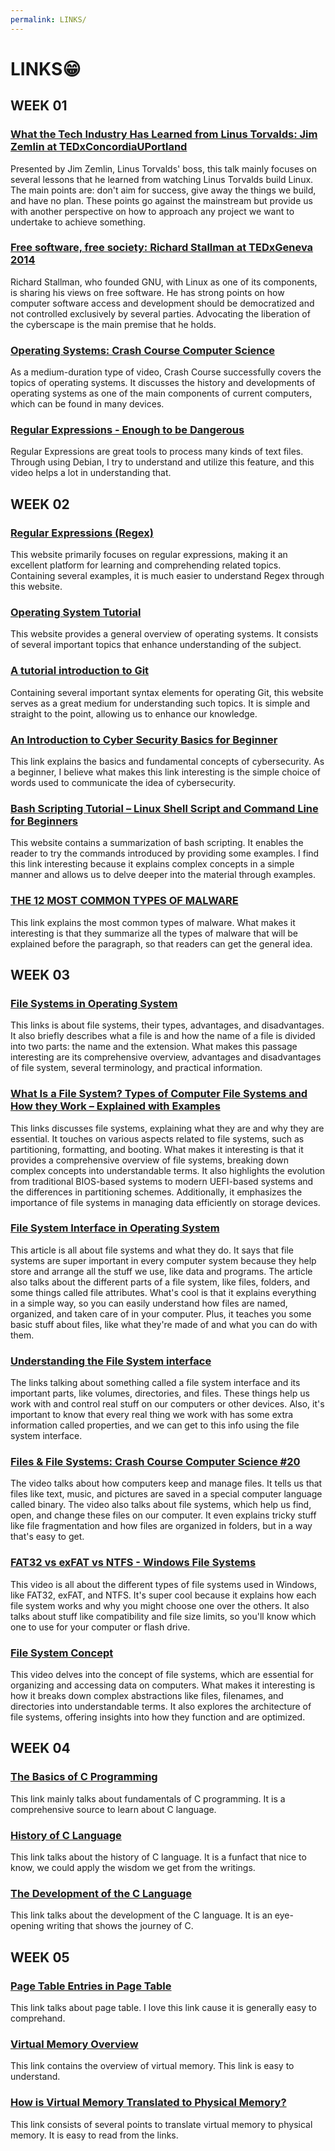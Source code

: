 ```yaml
---
permalink: LINKS/
---
```

# LINKS😁
## WEEK 01
### [What the Tech Industry Has Learned from Linus Torvalds: Jim Zemlin at TEDxConcordiaUPortland](https://www.youtube.com/watch?v=7XTHdcmjenI&ab_channel=TEDxTalks)
Presented by Jim Zemlin, Linus Torvalds' boss, this talk mainly focuses on several lessons that he learned from watching Linus Torvalds build Linux. The main points are: don't aim for success, give away the things we build, and have no plan. These points go against the mainstream but provide us with another perspective on how to approach any project we want to undertake to achieve something.
### [Free software, free society: Richard Stallman at TEDxGeneva 2014](https://www.youtube.com/watch?v=Ag1AKIl_2GM&ab_channel=TEDxTalks)
Richard Stallman, who founded GNU, with Linux as one of its components, is sharing his views on free software. He has strong points on how computer software access and development should be democratized and not controlled exclusively by several parties. Advocating the liberation of the cyberscape is the main premise that he holds.
### [Operating Systems: Crash Course Computer Science](https://www.youtube.com/watch?v=26QPDBe-NB8&ab_channel=CrashCourse)
As a medium-duration type of video, Crash Course successfully covers the topics of operating systems. It discusses the history and developments of operating systems as one of the main components of current computers, which can be found in many devices.
### [Regular Expressions - Enough to be Dangerous](https://www.youtube.com/watch?v=bgBWp9EIlMM&ab_channel=EngineerMan)
Regular Expressions are great tools to process many kinds of text files. Through using Debian, I try to understand and utilize this feature, and this video helps a lot in understanding that.
## WEEK 02
### [Regular Expressions (Regex)](https://www3.ntu.edu.sg/home/ehchua/programming/howto/Regexe.html)
This website primarily focuses on regular expressions, making it an excellent platform for learning and comprehending related topics. Containing several examples, it is much easier to understand Regex through this website.
### [Operating System Tutorial](https://www.javatpoint.com/operating-system)
This website provides a general overview of operating systems. It consists of several important topics that enhance understanding of the subject.
### [A tutorial introduction to Git](https://git-scm.com/docs/gittutorial)
Containing several important syntax elements for operating Git, this website serves as a great medium for understanding such topics. It is simple and straight to the point, allowing us to enhance our knowledge.
### [An Introduction to Cyber Security Basics for Beginner](https://geekflare.com/understanding-cybersecurity/)
This link explains the basics and fundamental concepts of cybersecurity. As a beginner, I believe what makes this link interesting is the simple choice of words used to communicate the idea of cybersecurity.
### [Bash Scripting Tutorial – Linux Shell Script and Command Line for Beginners](https://www.freecodecamp.org/news/bash-scripting-tutorial-linux-shell-script-and-command-line-for-beginners/)
This website contains a summarization of bash scripting. It enables the reader to try the commands introduced by providing some examples. I find this link interesting because it explains complex concepts in a simple manner and allows us to delve deeper into the material through examples.
### [THE 12 MOST COMMON TYPES OF MALWARE](https://www.crowdstrike.com/cybersecurity-101/malware/types-of-malware/)
This link explains the most common types of malware. What makes it interesting is that they summarize all the types of malware that will be explained before the paragraph, so that readers can get the general idea.
## WEEK 03
### [File Systems in Operating System](https://www.geeksforgeeks.org/file-systems-in-operating-system/)
This links is about file systems, their types, advantages, and disadvantages. It also briefly describes what a file is and how the name of a file is divided into two parts: the name and the extension. What makes this passage interesting are its comprehensive overview, advantages and disadvantages of file system, several terminology, and practical information.
### [What Is a File System? Types of Computer File Systems and How they Work – Explained with Examples](https://www.freecodecamp.org/news/file-systems-architecture-explained/)
This links discusses file systems, explaining what they are and why they are essential. It touches on various aspects related to file systems, such as partitioning, formatting, and booting. What makes it interesting is that it provides a comprehensive overview of file systems, breaking down complex concepts into understandable terms. It also highlights the evolution from traditional BIOS-based systems to modern UEFI-based systems and the differences in partitioning schemes. Additionally, it emphasizes the importance of file systems in managing data efficiently on storage devices.
### [File System Interface in Operating System](https://www.w3schools.in/operating-system/file-system-interface)
This article is all about file systems and what they do. It says that file systems are super important in every computer system because they help store and arrange all the stuff we use, like data and programs. The article also talks about the different parts of a file system, like files, folders, and some things called file attributes. What's cool is that it explains everything in a simple way, so you can easily understand how files are named, organized, and taken care of in your computer. Plus, it teaches you some basic stuff about files, like what they're made of and what you can do with them.
### [Understanding the File System interface](https://root.cern.ch/TaligentDocs/TaligentOnline/DocumentRoot/1.0/Docs/books/OS/OS_67.html)
The links talking about something called a file system interface and its important parts, like volumes, directories, and files. These things help us work with and control real stuff on our computers or other devices. Also, it's important to know that every real thing we work with has some extra information called properties, and we can get to this info using the file system interface.
### [Files & File Systems: Crash Course Computer Science #20](https://www.youtube.com/watch?v=KN8YgJnShPM)
The video talks about how computers keep and manage files. It tells us that files like text, music, and pictures are saved in a special computer language called binary. The video also talks about file systems, which help us find, open, and change these files on our computer. It even explains tricky stuff like file fragmentation and how files are organized in folders, but in a way that's easy to get.
### [FAT32 vs exFAT vs NTFS - Windows File Systems](https://www.youtube.com/watch?v=bYjQakUxeVY)
This video is all about the different types of file systems used in Windows, like FAT32, exFAT, and NTFS. It's super cool because it explains how each file system works and why you might choose one over the others. It also talks about stuff like compatibility and file size limits, so you'll know which one to use for your computer or flash drive.
### [File System Concept](https://www.youtube.com/watch?v=mzUyMy7Ihk0)
This video delves into the concept of file systems, which are essential for organizing and accessing data on computers. What makes it interesting is how it breaks down complex abstractions like files, filenames, and directories into understandable terms. It also explores the architecture of file systems, offering insights into how they function and are optimized.
## WEEK 04
### [The Basics of C Programming](https://computer.howstuffworks.com/c.htm)
This link mainly talks about fundamentals of C programming. It is a comprehensive source to learn about C language.
### [History of C Language](https://www.javatpoint.com/history-of-c-language#:~:text=C%20programming%20language%20was%20developed,as%20B%2C%20BCPL%2C%20etc.)
This link talks about the history of C language. It is a funfact that nice to know, we could apply the wisdom we get from the writings.
### [The Development of the C Language](https://www.bell-labs.com/usr/dmr/www/chist.html)
This link talks about the development of the C language. It is an eye-opening writing that shows the journey of C.
## WEEK 05
### [Page Table Entries in Page Table](https://www.geeksforgeeks.org/page-table-entries-in-page-table/)
This link talks about page table. I love this link cause it is generally easy to comprehand.
### [Virtual Memory Overview](https://courses.cs.washington.edu/courses/cse351/19sp/lectures/23/code/vm_overview.pdf)
This link contains the overview of virtual memory. This link is easy to understand.
### [How is Virtual Memory Translated to Physical Memory?]([https://courses.cs.washington.edu/courses/cse351/19sp/lectures/23/code/vm_overview.pdf](https://blogs.vmware.com/vsphere/2020/03/how-is-virtual-memory-translated-to-physical-memory.html)https://blogs.vmware.com/vsphere/2020/03/how-is-virtual-memory-translated-to-physical-memory.html)
This link consists of several points to translate virtual memory to physical memory. It is easy to read from the links.
